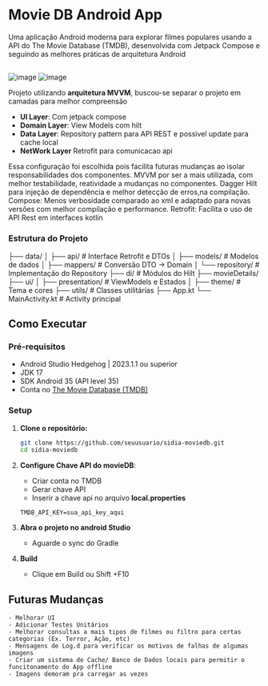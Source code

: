 # Movie DB Android App

Uma aplicação Android moderna para explorar filmes populares usando a API do The Movie Database (TMDB), desenvolvida com Jetpack Compose e seguindo as melhores práticas de arquitetura Android

##

![image](https://github.com/[AlMdB]/[moviedb_project]/imgs/img1.jpg?raw=true)
![image](https://github.com/[AlMdB]/[moviedb_project]/imgs/img2.jpg?raw=true)


Projeto utilizando **arquitetura MVVM**, buscou-se separar o projeto em camadas para melhor compreensão

- **UI Layer**: Com jetpack compose
- **Domain Layer**: View Models com hilt
- **Data Layer**: Repository pattern para API REST e possivel update para cache local
- **NetWork Layer** Retrofit para comunicacao api

Essa configuração foi escolhida pois facilita futuras mudanças ao isolar responsabilidades dos componentes.
MVVM por ser a mais utilizada, com melhor testabilidade, reatividade a mudanças no componentes.
Dagger Hilt para injeção de dependência e melhor detecção de erros,na compilação.
Compose: Menos verbosidade comparado ao xml e adaptado para novas versões com melhor compilação e performance.
Retrofit: Facilita o uso de API Rest em interfaces kotlin

### Estrutura do Projeto

├── data/
│   ├── api/           # Interface Retrofit e DTOs
│   ├── models/        # Modelos de dados
│   ├── mappers/       # Conversão DTO -> Domain
│   └── repository/    # Implementação do Repository
├── di/                # Módulos do Hilt
├── movieDetails/
├── ui/
│   ├── presentation/  # ViewModels e Estados
│   ├── theme/         # Tema e cores
├── utils/             # Classes utilitárias
├── App.kt
└── MainActivity.kt    # Activity principal



## Como Executar

### Pré-requisitos
- Android Studio Hedgehog | 2023.1.1 ou superior
- JDK 17
- SDK Android 35 (API level 35)
- Conta no [The Movie Database (TMDB)](https://www.themoviedb.org/)

### Setup

1. **Clone o repositório:**
   ```bash
   git clone https://github.com/seuusuario/sidia-moviedb.git
   cd sidia-moviedb

2. **Configure Chave API do movieDB**:
    - Criar conta no TMDB
    - Gerar chave API
    - Inserir a chave api no arquivo **local.properties**
    
    ```local.properties
    TMDB_API_KEY=sua_api_key_aqui
3. **Abra o projeto no android Studio**
    - Aguarde o sync do Gradle
4. **Build**
    - Clique em Build ou Shift +F10





## Futuras Mudanças
    - Melhorar UI
    - Adicionar Testes Unitários
    - Melhorar consultas a mais tipos de filmes ou filtro para certas categorias (Ex. Terror, Ação, etc)
    - Mensagens de Log.d para verificar os motivos de falhas de algumas imagens
    - Criar um sistema de Cache/ Banco de Dados locais para permitir o funcitonamento do App offline
    - Imagens demoram pra carregar as vezes


